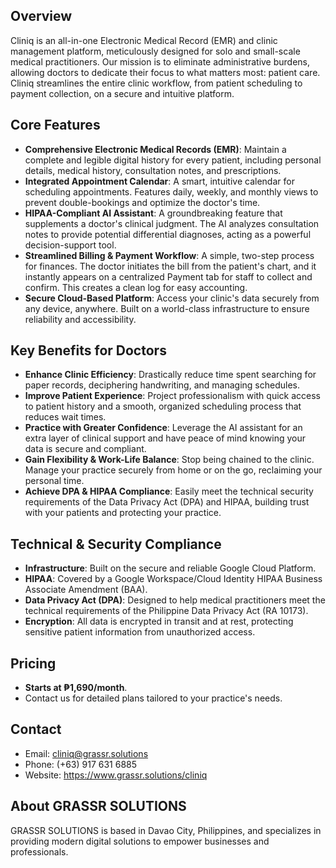 ## Overview
Cliniq is an all-in-one Electronic Medical Record (EMR) and clinic management platform, meticulously designed for solo and small-scale medical practitioners. Our mission is to eliminate administrative burdens, allowing doctors to dedicate their focus to what matters most: patient care. Cliniq streamlines the entire clinic workflow, from patient scheduling to payment collection, on a secure and intuitive platform.

## Core Features
- **Comprehensive Electronic Medical Records (EMR)**: Maintain a complete and legible digital history for every patient, including personal details, medical history, consultation notes, and prescriptions.
- **Integrated Appointment Calendar**: A smart, intuitive calendar for scheduling appointments. Features daily, weekly, and monthly views to prevent double-bookings and optimize the doctor's time.
- **HIPAA-Compliant AI Assistant**: A groundbreaking feature that supplements a doctor's clinical judgment. The AI analyzes consultation notes to provide potential differential diagnoses, acting as a powerful decision-support tool.
- **Streamlined Billing & Payment Workflow**: A simple, two-step process for finances. The doctor initiates the bill from the patient's chart, and it instantly appears on a centralized Payment tab for staff to collect and confirm. This creates a clean log for easy accounting.
- **Secure Cloud-Based Platform**: Access your clinic's data securely from any device, anywhere. Built on a world-class infrastructure to ensure reliability and accessibility.

## Key Benefits for Doctors
- **Enhance Clinic Efficiency**: Drastically reduce time spent searching for paper records, deciphering handwriting, and managing schedules.
- **Improve Patient Experience**: Project professionalism with quick access to patient history and a smooth, organized scheduling process that reduces wait times.
- **Practice with Greater Confidence**: Leverage the AI assistant for an extra layer of clinical support and have peace of mind knowing your data is secure and compliant.
- **Gain Flexibility & Work-Life Balance**: Stop being chained to the clinic. Manage your practice securely from home or on the go, reclaiming your personal time.
- **Achieve DPA & HIPAA Compliance**: Easily meet the technical security requirements of the Data Privacy Act (DPA) and HIPAA, building trust with your patients and protecting your practice.

## Technical & Security Compliance
- **Infrastructure**: Built on the secure and reliable Google Cloud Platform.
- **HIPAA**: Covered by a Google Workspace/Cloud Identity HIPAA Business Associate Amendment (BAA).
- **Data Privacy Act (DPA)**: Designed to help medical practitioners meet the technical requirements of the Philippine Data Privacy Act (RA 10173).
- **Encryption**: All data is encrypted in transit and at rest, protecting sensitive patient information from unauthorized access.

## Pricing
- **Starts at ₱1,690/month**.
- Contact us for detailed plans tailored to your practice's needs.

## Contact
- Email: cliniq@grassr.solutions
- Phone: (+63) 917 631 6885
- Website: https://www.grassr.solutions/cliniq

## About GRASSR SOLUTIONS
GRASSR SOLUTIONS is based in Davao City, Philippines, and specializes in providing modern digital solutions to empower businesses and professionals.
